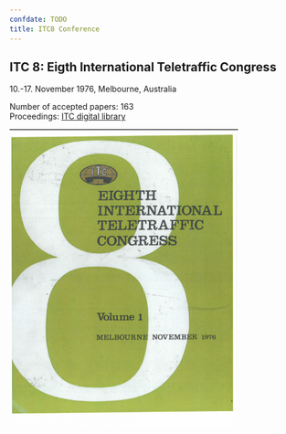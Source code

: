 ```yaml
---
confdate: TODO
title: ITC8 Conference
---
```


## ITC 8: Eigth International Teletraffic Congress

10.-17. November 1976, Melbourne, Australia

Number of accepted papers: 163<br/>
Proceedings: [ITC digital library](/itc-library/itc8.html)

![](/assets/Persistent/itc8-proc-logo.png)